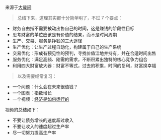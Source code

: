 来源于[大哉问](https://www.uegeek.com/171216HowToMakeMoney.html)

>总结下来，道理其实都十分简单明了，不过 7 个要点：
* 财务自由指不需要被动出售自己的时间，这是赚钱的阶段性目标
* 思考财富的单位应该是有价值的结果，而不是时间周期
* 生产、交易、服务是挣钱的三大途径
* 生产优化：让生产过程自动化，构建属于自己的生产系统
* 交易优化：形成有预见性的预判，寻找价值洼地并持有，并在合适时间出售
* 服务优化：满足高频、刚需的需求，不断积累出独特的核心竞争力组合
* 利用四大财富放大器：财富不等式，过去的积累，时间的复利，财富换幸福

>以及需要经常复习：
* 一个问题：什么会在未来很值钱？
* 一个图表：指数增长
* 一个视频：[经济是如何运行的](https://v.qq.com/x/page/z01685nf12f.html)

视频的总结如下：
* 不要让债务增长的速度超过收入
* 不要让收入的速度超过生产率
* 尽一切努力提高生产率
